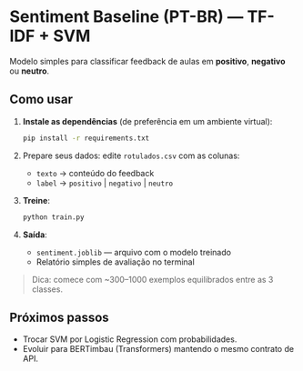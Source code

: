 
# Sentiment Baseline (PT-BR) — TF-IDF + SVM

Modelo simples para classificar feedback de aulas em **positivo**, **negativo** ou **neutro**.

## Como usar

1. **Instale as dependências** (de preferência em um ambiente virtual):
   ```bash
   pip install -r requirements.txt
   ```

2. Prepare seus dados: edite `rotulados.csv` com as colunas:
   - `texto` → conteúdo do feedback
   - `label` → `positivo` | `negativo` | `neutro`

3. **Treine**:
   ```bash
   python train.py
   ```

4. **Saída**:
   - `sentiment.joblib` — arquivo com o modelo treinado
   - Relatório simples de avaliação no terminal

> Dica: comece com ~300–1000 exemplos equilibrados entre as 3 classes.

## Próximos passos
- Trocar SVM por Logistic Regression com probabilidades.
- Evoluir para BERTimbau (Transformers) mantendo o mesmo contrato de API.
